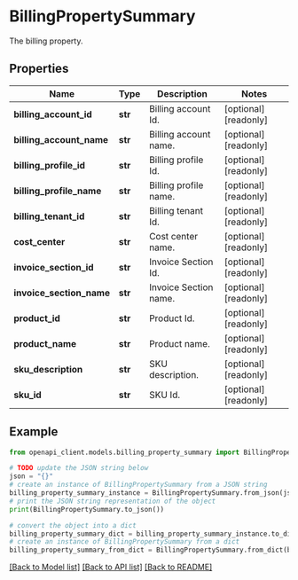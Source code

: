 # BillingPropertySummary

The billing property.

## Properties

Name | Type | Description | Notes
------------ | ------------- | ------------- | -------------
**billing_account_id** | **str** | Billing account Id. | [optional] [readonly] 
**billing_account_name** | **str** | Billing account name. | [optional] [readonly] 
**billing_profile_id** | **str** | Billing profile Id. | [optional] [readonly] 
**billing_profile_name** | **str** | Billing profile name. | [optional] [readonly] 
**billing_tenant_id** | **str** | Billing tenant Id. | [optional] [readonly] 
**cost_center** | **str** | Cost center name. | [optional] [readonly] 
**invoice_section_id** | **str** | Invoice Section Id. | [optional] [readonly] 
**invoice_section_name** | **str** | Invoice Section name. | [optional] [readonly] 
**product_id** | **str** | Product Id. | [optional] [readonly] 
**product_name** | **str** | Product name. | [optional] [readonly] 
**sku_description** | **str** | SKU description. | [optional] [readonly] 
**sku_id** | **str** | SKU Id. | [optional] [readonly] 

## Example

```python
from openapi_client.models.billing_property_summary import BillingPropertySummary

# TODO update the JSON string below
json = "{}"
# create an instance of BillingPropertySummary from a JSON string
billing_property_summary_instance = BillingPropertySummary.from_json(json)
# print the JSON string representation of the object
print(BillingPropertySummary.to_json())

# convert the object into a dict
billing_property_summary_dict = billing_property_summary_instance.to_dict()
# create an instance of BillingPropertySummary from a dict
billing_property_summary_from_dict = BillingPropertySummary.from_dict(billing_property_summary_dict)
```
[[Back to Model list]](../README.md#documentation-for-models) [[Back to API list]](../README.md#documentation-for-api-endpoints) [[Back to README]](../README.md)


